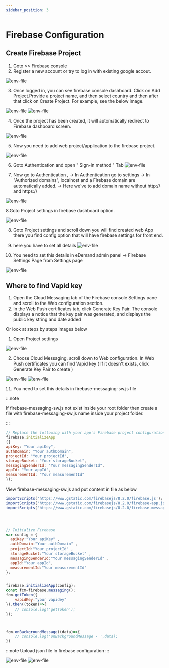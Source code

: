 ```yaml
---
sidebar_position: 3
---
```


# Firebase Configuration

## Create Firebase Project

1. Goto >> Firebase console 
2. Register a new account or try to log in with existing google accout.

 ![env-file](../../static/img/adminPanel/fb-1.webp)

 3. Once logged in, you can see firebase console dashboard. Click on Add Project.Provide a project name, and then select country and then after that click on Create Project. For example, see the below image.

 ![env-file](../../static/img/adminPanel/fb-2.webp)
 ![env-file](../../static/img/adminPanel/fb-3.webp)

4. Once the project has been created, it will automatically redirect to Firebase dashboard screen.

 ![env-file](../../static/img/adminPanel/fb-4.webp)

5. Now you need to add web project/application to the firebase project.

 ![env-file](../../static/img/adminPanel/fb-5.webp)

6. Goto Authentication and open " Sign-in method " Tab
 ![env-file](../../static/img/adminPanel/fb-6.webp)

7. Now go to Authentication , -> In Authentication go to settings -> In "Authorized domains", localhost and a Firebase domain are automatically added. -> Here we've to add domain name without http:// and https://

 ![env-file](../../static/img/adminPanel/fb-7.webp)


 8.Goto Project settings in firebase dashboard option.


 ![env-file](../../static/img/adminPanel/fb-8.webp)


8. Goto Project settings and scroll down you will find created web App there you find config option that will have firebase settings for front end.


9. here you have to set all details
 ![env-file](../../static/img/adminPanel/fb-12.webp)

10. You need to set this details in eDemand admin panel -> Firebase Settings Page from Settings page

![env-file](../../static/img/adminPanel/firebase_setting.webp)

## Where to find Vapid key

1. Open the Cloud Messaging tab of the Firebase console Settings pane and scroll to the Web configuration section.
2. In the Web Push certificates tab, click Generate Key Pair. The console displays a notice that the key pair was generated, and displays the public key string and date added

Or look at steps by steps images below

1. Open Project settings

![env-file](../../static/img/adminPanel/vapidKey1.png)

2. Choose Cloud Messaging, scroll down to Web configuration. In Web Push certificates you can find Vapid key ( If it doesn't exists, click Generate Key Pair to create )

![env-file](../../static/img/adminPanel/VapidKey2.png)
![env-file](../../static/img/adminPanel/vapidKey3.png)


11.  You need to set this details in firebase-messaging-sw.js file


:::note

If firebase-messaging-sw.js not exist inside your root folder then create a file with firebase-messaging-sw.js name inside your project folder.

:::

```javascript
// Replace the following with your app's Firebase project configuration
firebase.initializeApp
({
apiKey: "Your apiKey",
authDomain: "Your authDomain",
projectId: "Your projectId",
storageBucket: "Your storageBucket",
messagingSenderId: "Your messagingSenderId",
appId: "Your appId",
measurementId: "Your measurementId"
});
```

View firebase-messaging-sw.js and put content in file as below
```javascript
importScripts('https://www.gstatic.com/firebasejs/8.2.0/firebase.js');
importScripts('https://www.gstatic.com/firebasejs/8.2.0/firebase-app.js');
importScripts('https://www.gstatic.com/firebasejs/8.2.0/firebase-messaging.js');




// Initialize Firebase
var config = {
  apiKey:"Your apiKey" ,
  authDomain:"Your authDomain" ,
  projectId:"Your projectId" ,
  storageBucket:"Your storageBucket" ,
  messagingSenderId:"Your messagingSenderId" ,
  appId:"Your appId",
  measurementId:"Your measurementId" 
};


firebase.initializeApp(config);
const fcm=firebase.messaging();
fcm.getToken({
    vapidKey:"your vapidey"
}).then((token)=>{
    // console.log('getToken');
});



fcm.onBackgroundMessage((data)=>{
    // console.log('onBackgroundMessage - ',data);
})

```

:::note
Upload json file In firebase configuration
:::

![env-file](../../static/img/adminPanel/generate-key.png)
![env-file](../../static/img/adminPanel/Firebase-Settings-Admin-Panel-—-eDemand-On-Demand-Services.png)








